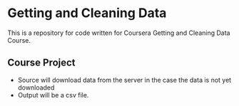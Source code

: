 Getting and Cleaning Data
=========================

This is a repository for code written for Coursera Getting and Cleaning Data Course.

## Course Project
* Source will download data from the server in the case the data is not yet downloaded
* Output will be a csv file. 
